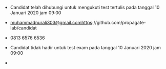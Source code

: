 - Candidat telah dihubungi untuk mengukuti test tertulis pada tanggal 10 Januari 2020 jam 09:00

- muhammadnurali303@gmail.comhttps://github.com/propagate-lab/candidat

- 0813 6576 6536

- Candidat tidak hadir untuk test exam pada tanggal 10 Januari 2020 jam 09:00

- 
